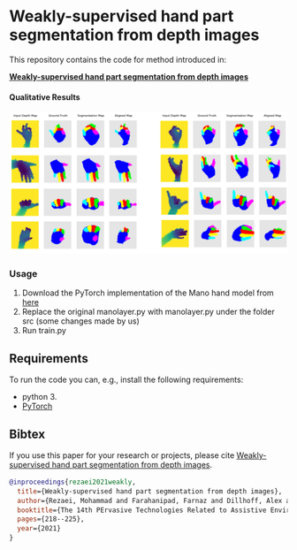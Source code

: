# **Weakly-supervised hand part segmentation from depth images**
This repository contains the code for method introduced in:  

[**Weakly-supervised hand part segmentation from depth images**](https://dl.acm.org/doi/10.1145/3453892.3453902)



#### Qualitative Results
![Architecture sketch for the introduced system](./data/qualitative.png) 


### Usage
1. Download the PyTorch implementation of the Mano hand model from [here](https://github.com/hassony2/manopth)
2. Replace the original manolayer.py with manolayer.py under the folder src (some changes made by us)
3. Run train.py

## Requirements
To run the code you can, e.g., install the following requirements:

 * python 3.
 * [PyTorch](http://pytorch.org/)

## Bibtex
If you use this paper for your research or projects, please cite [Weakly-supervised hand part segmentation from depth images](https://dl.acm.org/doi/10.1145/3453892.3453902).

```bibtex
@inproceedings{rezaei2021weakly,
  title={Weakly-supervised hand part segmentation from depth images},
  author={Rezaei, Mohammad and Farahanipad, Farnaz and Dillhoff, Alex and Elmasri, Ramez and Athitsos, Vassilis},
  booktitle={The 14th PErvasive Technologies Related to Assistive Environments Conference},
  pages={218--225},
  year={2021}
}
